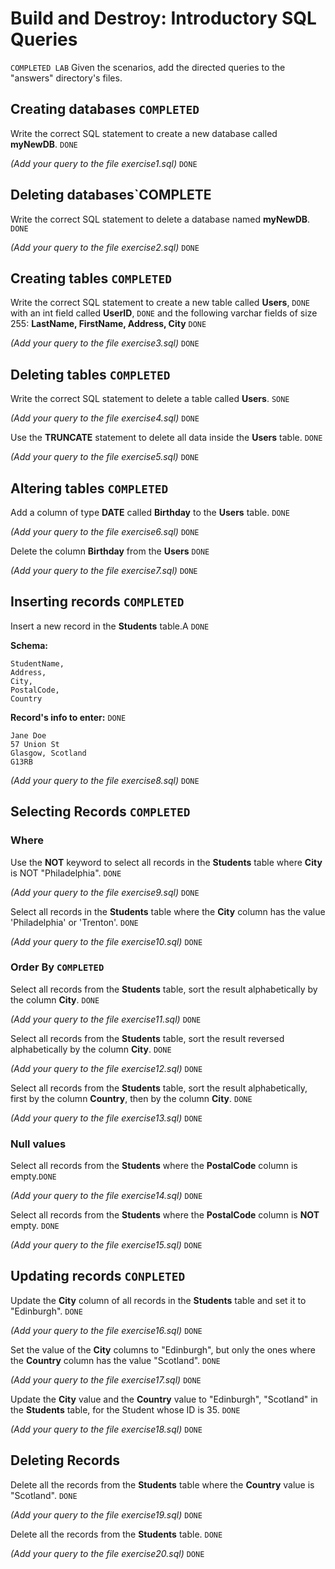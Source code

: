 # Build and Destroy: Introductory SQL Queries
``COMPLETED LAB``
Given the scenarios, add the directed queries to the "answers" directory's files.

## Creating databases `COMPLETED`

Write the correct SQL statement to create a new database called **myNewDB**. `DONE`

*(Add your query to the file exercise1.sql)* `DONE`

## Deleting databases`COMPLETE

Write the correct SQL statement to delete a database named **myNewDB**. `DONE`

*(Add your query to the file exercise2.sql)* `DONE`

## Creating tables `COMPLETED`

Write the correct SQL statement to create a new table called **Users**, `DONE`
with an int field called **UserID**, `DONE`
and the following varchar fields of size 255: **LastName, FirstName, Address, City** `DONE`

*(Add your query to the file exercise3.sql)* `DONE`

## Deleting tables `COMPLETED`

Write the correct SQL statement to delete a table called **Users**. `SONE`

*(Add your query to the file exercise4.sql)* `DONE`


Use the **TRUNCATE** statement to delete all data inside the **Users** table. `DONE`

*(Add your query to the file exercise5.sql)* `DONE`

## Altering tables `COMPLETED`

Add a column of type **DATE** called **Birthday** to the **Users** table. `DONE`

*(Add your query to the file exercise6.sql)* `DONE`

Delete the column **Birthday** from the **Users** `DONE`

*(Add your query to the file exercise7.sql)* `DONE`
  

## Inserting records `COMPLETED`

Insert a new record in the **Students** table.A `DONE`

**Schema:**
 
```
StudentName,
Address, 
City, 
PostalCode,
Country
```

**Record's info to enter:** `DONE`

```
Jane Doe
57 Union St
Glasgow, Scotland
G13RB
```

*(Add your query to the file exercise8.sql)* `DONE`

## Selecting Records `COMPLETED`

### Where

Use the **NOT** keyword to select all records in the **Students** table where **City** is NOT "Philadelphia". `DONE`

*(Add your query to the file exercise9.sql)* `DONE`

Select all records in the **Students** table where the **City** column has the value 'Philadelphia' or 'Trenton'. `DONE`

*(Add your query to the file exercise10.sql)* `DONE`

### Order By `COMPLETED`
Select all records from the **Students** table, sort the result alphabetically by the column **City**. `DONE`

*(Add your query to the file exercise11.sql)* `DONE`

Select all records from the **Students** table, sort the result reversed alphabetically by the column **City**. `DONE`

*(Add your query to the file exercise12.sql)* `DONE`

Select all records from the **Students** table, sort the result alphabetically, first by the column **Country**,
then by the column **City**. `DONE`

*(Add your query to the file exercise13.sql)* `DONE`

### Null values
Select all records from the **Students** where the **PostalCode** column is empty.`DONE`

*(Add your query to the file exercise14.sql)* `DONE`

Select all records from the **Students** where the **PostalCode** column is **NOT** empty. `DONE`

*(Add your query to the file exercise15.sql)* `DONE`


## Updating records `CONPLETED`
Update the **City** column of all records in the **Students** table and set it to "Edinburgh". `DONE`

*(Add your query to the file exercise16.sql)* `DONE`
 
 Set the value of the **City** columns to "Edinburgh", but only the ones where the **Country** column has the value "Scotland". `DONE`

*(Add your query to the file exercise17.sql)* `DONE`
 
Update the **City** value and the **Country** value to "Edinburgh",
"Scotland" in the **Students** table, for the Student whose ID is 35. `DONE`

*(Add your query to the file exercise18.sql)* `DONE`

## Deleting Records
Delete all the records from the **Students** table where the **Country** value is "Scotland". `DONE`

*(Add your query to the file exercise19.sql)* `DONE`
 
Delete all the records from the **Students** table. `DONE`

*(Add your query to the file exercise20.sql)* `DONE`
